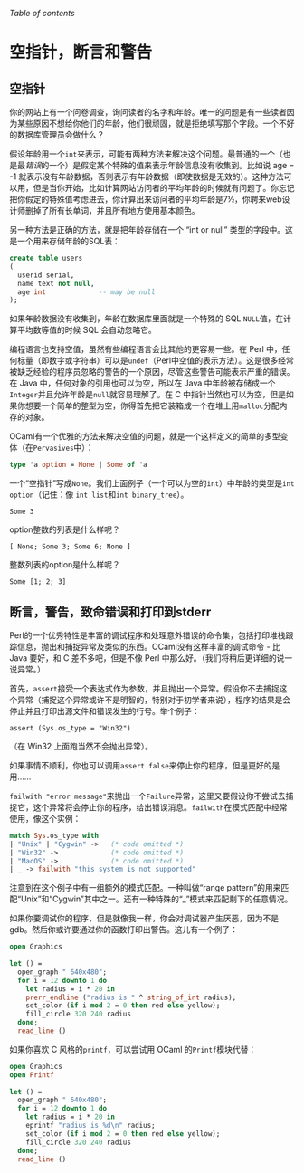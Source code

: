 <!-- ((! set title Null Pointers, Asserts and Warnings !)) ((! set learn !)) -->

*Table of contents*

# 空指针，断言和警告

## 空指针
你的网站上有一个问卷调查，询问读者的名字和年龄。唯一的问题是有一些读者因为某些原因不想给你他们的年龄，他们很顽固，就是拒绝填写那个字段。一个不好的数据库管理员会做什么？

假设年龄用一个`int`来表示，可能有两种方法来解决这个问题。最普通的一个（也是最*错误*的一个）是假定某个特殊的值来表示年龄信息没有收集到。比如说 age = -1 就表示没有年龄数据，否则表示有年龄数据（即使数据是无效的）。这种方法可以用，但是当你开始，比如计算网站访问者的平均年龄的时候就有问题了。你忘记把你假定的特殊值考虑进去，你计算出来访问者的平均年龄是7½，你聘来web设计师删掉了所有长单词，并且所有地方使用基本颜色。

另一种方法是正确的方法，就是把年龄存储在一个 “int or null” 类型的字段中。这是一个用来存储年龄的SQL表：
```SQL
create table users
(
  userid serial,
  name text not null,
  age int             -- may be null
);
```

如果年龄数据没有收集到，年龄在数据库里面就是一个特殊的 SQL `NULL`值，在计算平均数等值的时候 SQL 会自动忽略它。

编程语言也支持空值，虽然有些编程语言会比其他的更容易一些。在 Perl 中，任何标量（即数字或字符串）可以是`undef`（Perl中空值的表示方法）。这是很多经常被缺乏经验的程序员忽略的警告的一个原因，尽管这些警告可能表示严重的错误。在 Java 中，任何对象的引用也可以为空，所以在 Java 中年龄被存储成一个`Integer`并且允许年龄是`null`就容易理解了。在 C 中指针当然也可以为空，但是如果你想要一个简单的整型为空，你得首先把它装箱成一个在堆上用`malloc`分配内存的对象。

OCaml有一个优雅的方法来解决空值的问题，就是一个这样定义的简单的多型变体（在`Pervasives`中）：
```ocaml
type 'a option = None | Some of 'a
```

一个“空指针”写成`None`。我们上面例子（一个可以为空的`int`）中年龄的类型是`int option`（记住：像 `int list`和`int binary_tree`）。

```ocamltop
Some 3
```
option整数的列表是什么样呢？

```ocamltop
[ None; Some 3; Some 6; None ]
```

整数列表的option是什么样呢？

```ocamltop
Some [1; 2; 3]
```
## 断言，警告，致命错误和打印到stderr
Perl的一个优秀特性是丰富的调试程序和处理意外错误的命令集，包括打印堆栈跟踪信息，抛出和捕捉异常及类似的东西。OCaml没有这样丰富的调试命令 - 比 Java 要好，和 C 差不多吧，但是不像 Perl 中那么好。（我们将稍后更详细的说一说异常。）

首先，`assert`接受一个表达式作为参数，并且抛出一个异常。假设你不去捕捉这个异常（捕捉这个异常或许不是明智的，特别对于初学者来说），程序的结果是会停止并且打印出源文件和错误发生的行号。举个例子：
```ocamltop
assert (Sys.os_type = "Win32")
```
（在 Win32 上面跑当然不会抛出异常）。

如果事情不顺利，你也可以调用`assert false`来停止你的程序，但是更好的是用……

`failwith "error message"`来抛出一个`Failure`异常，这里又要假设你不尝试去捕捉它，这个异常将会停止你的程序，给出错误消息。`failwith`在模式匹配中经常使用，像这个实例：
```ocaml
match Sys.os_type with
| "Unix" | "Cygwin" ->   (* code omitted *)
| "Win32" ->             (* code omitted *)
| "MacOS" ->             (* code omitted *)
| _ -> failwith "this system is not supported"
```

注意到在这个例子中有一组额外的模式匹配。一种叫做“range pattern”的用来匹配“Unix”和“Cygwin”其中之一。还有一种特殊的“_”模式来匹配剩下的任意情况。

如果你要调试你的程序，但是就像我一样，你会对调试器产生厌恶，因为不是gdb。然后你或许要通过你的函数打印出警告。这儿有一个例子：

```ocaml
open Graphics
  
let () =
  open_graph " 640x480";
  for i = 12 downto 1 do
    let radius = i * 20 in
    prerr_endline ("radius is " ^ string_of_int radius);
    set_color (if i mod 2 = 0 then red else yellow);
    fill_circle 320 240 radius
  done;
  read_line ()
```

如果你喜欢 C 风格的`printf`，可以尝试用 OCaml 的`Printf`模块代替：
```ocaml
open Graphics
open Printf
  
let () =
  open_graph " 640x480";
  for i = 12 downto 1 do
    let radius = i * 20 in
    eprintf "radius is %d\n" radius;
    set_color (if i mod 2 = 0 then red else yellow);
    fill_circle 320 240 radius
  done;
  read_line ()
```

